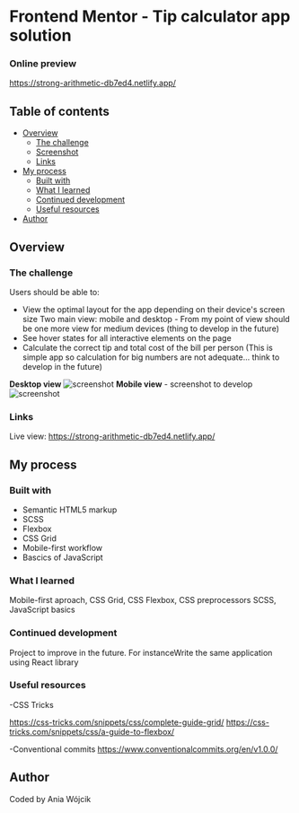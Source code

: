 # Frontend Mentor - Tip calculator app solution

### Online preview
https://strong-arithmetic-db7ed4.netlify.app/


## Table of contents

- [Overview](#overview)
  - [The challenge](#the-challenge)
  - [Screenshot](#screenshot)
  - [Links](#links)
- [My process](#my-process)
  - [Built with](#built-with)
  - [What I learned](#what-i-learned)
  - [Continued development](#continued-development)
  - [Useful resources](#useful-resources)
- [Author](#author)



## Overview

### The challenge

Users should be able to:

- View the optimal layout for the app depending on their device's screen size 
Two main view: mobile and desktop - From my point of view should be one more view for medium devices (thing to develop in the future)
- See hover states for all interactive elements on the page 
- Calculate the correct tip and total cost of the bill per person (This is simple app so calculation for big numbers are not adequate... think to develop in the future)

**Desktop view**
![screenshot](https://netlify-cocoon.netlify.app/.netlify/functions/fetch?code=307&path=eyJzaXRlX2lkIjoiZDRhMjQyMjAtOGFlMy00MWJlLWI3ZWItZGQ0MmZhMTQ3NGQ4IiwiZGVwbG95X2lkIjoiNjJiMjNhODYyZmZkYWEwMDA4OWUwZDJmIiwiaWQiOiI3YjY1NDJkYS1kZThlLTQ3MWMtOWEzZS1lZjZjNzhiYzE2Y2MifQ==)
**Mobile view** - screenshot to develop
![screenshot](https://netlify-cocoon.netlify.app/.netlify/functions/fetch?code=307&path=eyJzaXRlX2lkIjoiZDRhMjQyMjAtOGFlMy00MWJlLWI3ZWItZGQ0MmZhMTQ3NGQ4IiwiZGVwbG95X2lkIjoiNjJiMjNhODYyZmZkYWEwMDA4OWUwZDJmIiwiaWQiOiIzMTM5MDdhOC05MzRiLTRiNGUtODQ0Yy1kNDZmNDVhMzA5ZDkifQ==)

### Links
Live view:
https://strong-arithmetic-db7ed4.netlify.app/

## My process

### Built with

- Semantic HTML5 markup
- SCSS
- Flexbox
- CSS Grid
- Mobile-first workflow
- Bascics of JavaScript


### What I learned

Mobile-first aproach, CSS Grid, CSS Flexbox, CSS preprocessors SCSS, JavaScript basics

### Continued development

Project to improve in the future. 
For instanceWrite the same application using React library


### Useful resources

-CSS Tricks

https://css-tricks.com/snippets/css/complete-guide-grid/
https://css-tricks.com/snippets/css/a-guide-to-flexbox/

-Conventional commits
https://www.conventionalcommits.org/en/v1.0.0/

## Author

Coded by Ania Wójcik



